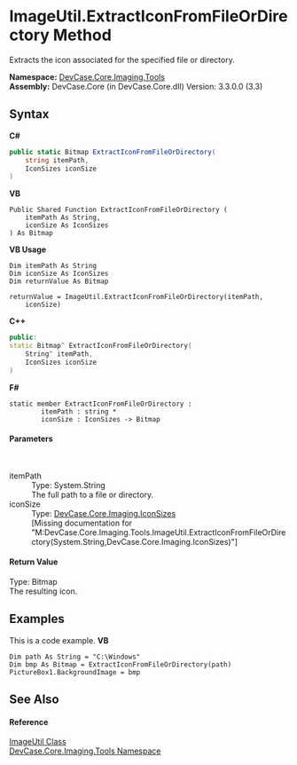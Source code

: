 # ImageUtil.ExtractIconFromFileOrDirectory Method 
 

Extracts the icon associated for the specified file or directory.

**Namespace:**&nbsp;<a href="N_DevCase_Core_Imaging_Tools">DevCase.Core.Imaging.Tools</a><br />**Assembly:**&nbsp;DevCase.Core (in DevCase.Core.dll) Version: 3.3.0.0 (3.3)

## Syntax

**C#**<br />
``` C#
public static Bitmap ExtractIconFromFileOrDirectory(
	string itemPath,
	IconSizes iconSize
)
```

**VB**<br />
``` VB
Public Shared Function ExtractIconFromFileOrDirectory ( 
	itemPath As String,
	iconSize As IconSizes
) As Bitmap
```

**VB Usage**<br />
``` VB Usage
Dim itemPath As String
Dim iconSize As IconSizes
Dim returnValue As Bitmap

returnValue = ImageUtil.ExtractIconFromFileOrDirectory(itemPath, 
	iconSize)
```

**C++**<br />
``` C++
public:
static Bitmap^ ExtractIconFromFileOrDirectory(
	String^ itemPath, 
	IconSizes iconSize
)
```

**F#**<br />
``` F#
static member ExtractIconFromFileOrDirectory : 
        itemPath : string * 
        iconSize : IconSizes -> Bitmap 

```


#### Parameters
&nbsp;<dl><dt>itemPath</dt><dd>Type: System.String<br />The full path to a file or directory.</dd><dt>iconSize</dt><dd>Type: <a href="T_DevCase_Core_Imaging_IconSizes">DevCase.Core.Imaging.IconSizes</a><br />\[Missing <param name="iconSize"/> documentation for "M:DevCase.Core.Imaging.Tools.ImageUtil.ExtractIconFromFileOrDirectory(System.String,DevCase.Core.Imaging.IconSizes)"\]</dd></dl>

#### Return Value
Type: Bitmap<br />The resulting icon.

## Examples
This is a code example. 
**VB**<br />
``` VB
Dim path As String = "C:\Windows"
Dim bmp As Bitmap = ExtractIconFromFileOrDirectory(path)
PictureBox1.BackgroundImage = bmp
```


## See Also


#### Reference
<a href="T_DevCase_Core_Imaging_Tools_ImageUtil">ImageUtil Class</a><br /><a href="N_DevCase_Core_Imaging_Tools">DevCase.Core.Imaging.Tools Namespace</a><br />